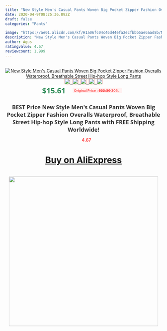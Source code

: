 ```yaml
---
title: "New Style Men's Casual Pants Woven Big Pocket Zipper Fashion Overalls Waterproof, Breathable Street Hip-hop Style Long Pants"
date: 2020-04-9T08:25:36.892Z
draft: false
categories: "Pants"

image: "https://ae01.alicdn.com/kf/H1a06fc04c46d44efa2ecfbbb5ae6aad8b/New-Style-Men-s-Casual-Pants-Woven-Big-Pocket-Zipper-Fashion-Overalls-Waterproof-Breathable-Street-Hip.jpg"
description: "New Style Men's Casual Pants Woven Big Pocket Zipper Fashion Overalls Waterproof, Breathable Street Hip-hop Style Long Pants"
author: Agus
ratingvalue: 4.67
reviewcount: 1.999
---
```

<br>
<div style="text-align: center;">
<a href="https://s.click.aliexpress.com/e/_Adpx13" target="_blank" rel="nofollow noopener noreferrer"><img alt="New Style Men's Casual Pants Woven Big Pocket Zipper Fashion Overalls Waterproof, Breathable Street Hip-hop Style Long Pants" class="magnifier-image" src="https://ae01.alicdn.com/kf/H1a06fc04c46d44efa2ecfbbb5ae6aad8b/New-Style-Men-s-Casual-Pants-Woven-Big-Pocket-Zipper-Fashion-Overalls-Waterproof-Breathable-Street-Hip.jpg_640x640.jpg">
<br>
<img style="border:1px solid salmon" src="https://ae01.alicdn.com/kf/H1a06fc04c46d44efa2ecfbbb5ae6aad8b/New-Style-Men-s-Casual-Pants-Woven-Big-Pocket-Zipper-Fashion-Overalls-Waterproof-Breathable-Street-Hip.jpg_120x120.jpg">&nbsp;&nbsp;<img style="border:1px solid salmon" src="https://ae01.alicdn.com/kf/He0f8f92de37b4b0ea68b7d30ca87de29s/New-Style-Men-s-Casual-Pants-Woven-Big-Pocket-Zipper-Fashion-Overalls-Waterproof-Breathable-Street-Hip.jpg_120x120.jpg">&nbsp;&nbsp;<img style="border:1px solid salmon" src="https://ae01.alicdn.com/kf/H77c56e30d0a045dc8ca11003190fcf8fO/New-Style-Men-s-Casual-Pants-Woven-Big-Pocket-Zipper-Fashion-Overalls-Waterproof-Breathable-Street-Hip.jpg_120x120.jpg">&nbsp;&nbsp;<img style="border:1px solid salmon" src="https://ae01.alicdn.com/kf/Hdf1998c8a8964e4ea0ebcd403631c5ebZ/New-Style-Men-s-Casual-Pants-Woven-Big-Pocket-Zipper-Fashion-Overalls-Waterproof-Breathable-Street-Hip.jpg_120x120.jpg">&nbsp;&nbsp;<img style="border:1px solid salmon" src="https://ae01.alicdn.com/kf/Ha1c9ec9431244376a26a50890e68d18c2/New-Style-Men-s-Casual-Pants-Woven-Big-Pocket-Zipper-Fashion-Overalls-Waterproof-Breathable-Street-Hip.jpg_120x120.jpg"></a></div><br0>
<div style="text-align: center;"><span style="background-color: white; border: 0px; box-sizing: border-box; color: seagreen; display: inline-block; font-family: &quot;open sans&quot; , &quot;arial&quot; , &quot;helvetica&quot; , sans-serif , &quot;heiti&quot;; font-size: 24px; font-stretch: inherit; font-weight: 700; line-height: inherit; margin: 0px 10px 0px 0px; padding: 0px; vertical-align: middle;">$15.61 </span>
<span style="background: rgb(255 , 241 , 241); border-radius: 3px; border: 0px; box-sizing: border-box; color: #ff4747; display: inline-block; font-family: inherit; font-size: 12px; font-stretch: inherit; font-style: inherit; font-variant: inherit; font-weight: 600; line-height: inherit; margin: 0px; padding: 2px 5px; transform: scale(0.9); vertical-align: middle;">Original Price : <b style="text-decoration: line-through;">$22.30 </b> 30%&nbsp;&nbsp;</span></div>
<h1 style="color: #333333; display: inline-block; font-family: &quot;open sans&quot; , &quot;arial&quot; , &quot;helvetica&quot; , sans-serif , &quot;heiti&quot;; font-size: 18px; font-stretch: inherit; font-weight: 700; text-align: center;">BEST Price New Style Men's Casual Pants Woven Big Pocket Zipper Fashion Overalls Waterproof, Breathable Street Hip-hop Style Long Pants with FREE Shipping Worldwide!</h1>
<div style="color: #ff4747; text-align: center;">
<img src="https://4.bp.blogspot.com/-M0ZcTcb-5uY/XleCXlxnR4I/AAAAAAAAAEc/OrjgMkXV1oMQFaCRZj5HQwOCBcu3w1FegCPcBGAYYCw/s1600/star.png" style="height: 15px;">&nbsp;<b>4.67</b></div>
<div class="button_cont" align="center"><a class="buynow_a" href="https://s.click.aliexpress.com/e/_Adpx13" target="_blank" rel="nofollow noopener noreferrer"><H1>Buy on AliExpress</H1></a></div><br>
<div class="separator" style="clear: both; text-align: center;">
<img src="https://lh3.googleusercontent.com/-pTy5HemUv9M/XlePHvY0dAI/AAAAAAAAAE4/0nX5iRUoIWY8eMW9Dpxeirr157OZliDIgCLcBGAsYHQ/s1600/badge.gif" width="480">
</div>

